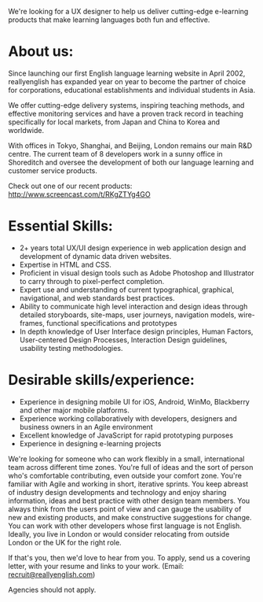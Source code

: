 We're looking for a UX designer to help us deliver cutting-edge e-learning products that make learning languages both fun and effective.

About us:
===================================

Since launching our first English language learning website in April 2002, reallyenglish has expanded year on year to become the partner of choice for corporations, educational establishments and individual students in Asia.  

We offer cutting-edge delivery systems, inspiring teaching methods, and effective monitoring services and have a proven track record in teaching specifically for local markets, from Japan and China to Korea and worldwide. 

With offices in Tokyo, Shanghai, and Beijing, London remains our main R&D centre. The current team of 8  developers work in a sunny office in Shoreditch and oversee the development of both our language learning and customer service products.
 
Check out one of our recent products: http://www.screencast.com/t/RKgZTYg4GO 


Essential Skills:
===================================

* 2+ years total UX/UI design experience in web application design and development of dynamic data driven websites. 
* Expertise in HTML and CSS.
* Proficient in visual design tools such as Adobe Photoshop and Illustrator to carry through to pixel-perfect completion.
* Expert use and understanding of current typographical, graphical, navigational, and web standards best practices. 
* Ability to communicate high level interaction and design ideas through detailed storyboards, site-maps, user journeys, navigation models, wire-frames, functional specifications and prototypes
* In depth knowledge of User Interface design principles, Human Factors, User-centered Design Processes, Interaction Design guidelines, usability testing methodologies. 


Desirable skills/experience:
==================================

* Experience in designing mobile UI for iOS, Android, WinMo, Blackberry and other major mobile platforms.
* Experience working collaboratively with developers, designers and business owners in an Agile environment
* Excellent knowledge of JavaScript for rapid prototyping purposes
* Experience in designing e-learning projects 

We're looking for someone who can work flexibly in a small, international team across different time zones. You're full of ideas and the sort of person who's comfortable contributing, even outside your comfort zone. You're familiar with Agile and working in short, iterative sprints.  You keep abreast of industry design developments and technology and enjoy sharing information, ideas and best practice with other design team members. You always think from the users point of view and can gauge the usability of new and existing products, and make constructive suggestions for change. You can work with other developers whose first language is not English. Ideally, you live in London or would consider relocating from outside London or the UK for the right role. 

If that's you, then we'd love to hear from you. To apply, send us a covering letter, with your resume and links to your work.  (Email: recruit@reallyenglish.com)

Agencies should not apply.